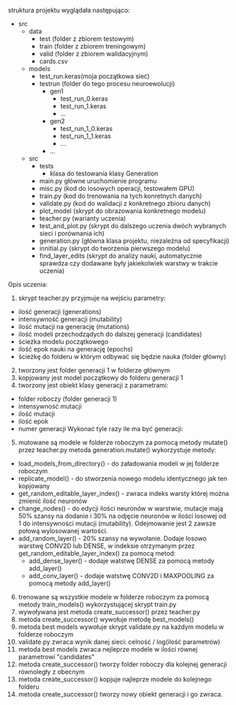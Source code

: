 struktura projektu wyglądała następująco:
- src
  - data
    - test (folder z zbiorem testowym)
    - train (folder z zbiorem treningowym)
    - valid (folder z zbiorem walidacyjnym)
    - cards.csv
  - models
    - test_run.keras(moja początkowa sieć)
    - testrun (folder do tego procesu neuroewolucji)
      - gen1
        - test_run_0.keras
        - test_run_1.keras
        - ...
      - gen2
        - test_run_1_0.keras
        - test_run_1_1.keras
        - ...
      - ...
  - src
      - tests
        - klasa do testowania klasy Generation
      - main.py główne uruchomienie programu
      - misc.py (kod do losowych operacji, testowałem GPU)
      - train.py (kod do trenowania na tych konretnych danych)
      - validate.py (kod do walidacji z konkretnego zbioru danych)
      - plot_model (skrypt do obrazowania konkretnego modelu)
      - teacher.py (warianty uczenia)
      - test_and_plot.py (skrypt do dalszego uczenia dwóch wybranych sieci i porównania ich)
      - generation.py (główna klasa projektu, niezależna od specyfikacji)
      - innitial.py (skrypt do tworzenia pierwszego modelu)
      - find_layer_edits (skrypt do analizy nauki, automatycznie sprawdza czy dodawane były jakiekolwiek warstwy w trakcie uczenia)

Opis uczenia:
1. skrypt teacher.py przyjmuje na wejściu parametry:
  - ilość generacji (generations)
  - intensywność generacji (mutability)
  - ilość mutacji na generację (mutations)
  - ilość modeli przechodządych do dalszej generacji (candidates)
  - ścieżka modelu początkowego
  - ilość epok nauki na generację (epochs)
  - ścieżkę do folderu w którym odbywać się będzie nauka (folder główny)
2. tworzony jest folder generacji 1 w folderze głównym
3. kopjowany jest model początkowy do folderu generacji 1
4. tworzony jest obiekt klasy generacji z parametrami:
  - folder roboczy (folder generacji 1)
  - intensywność mutacji
  - ilość mutacji
  - ilość epok
  - numer generacji
Wykonać tyle razy ile ma być generacji:
5. mutowane są modele w folderze roboczym za pomocą metody mutate() przez teacher.py
metoda generation.mutate() wykorzystuje metody:
  - load_models_from_directory() - do załadowania modeli w jej folderze roboczym
  - replicate_model() - do stworzenia nowego modelu identycznego jak ten kopjowany
  - get_random_editable_layer_index() - zwraca indeks warsty której można zmienić ilość neuronów
  - change_nodes() - do edycji ilości neuronów w warstwie, mutacje mają 50% szansy na dodanie i 30% na odjęcie neuronów w ilości losowej od 1 do intensywności mutacji (mutability). Odejmowanie jest 2 zawsze połową wylosowanej wartości.
  - add_random_layer() - 20% szansy na wywołanie. Dodaje losowo warstwę CONV2D lub DENSE, w indeksie otrzymanym przez get_random_editable_layer_index() za pomocą metod:
    - add_dense_layer() - dodaje watstwę DENSE za pomocą metody add_layer()
    - add_conv_layer() - dodaje watstwę CONV2D i MAXPOOLING za pomocą metody add_layer()
6. trenowane są wszystkie modele w folderze roboczym za pomocą metody train_models() wykorzystującej skrypt train.py
7. wywoływana jest metoda create_successor() przez teacher.py
8. metoda create_successor() wywołuje metodę best_models()
  9. metoda best models wywołuje skrypt validate.py na każdym modelu w folderze roboczym
  10. validate.py zwraca wynik danej sieci: celność / log(ilość parametrów)
  11. metoda best models zwraca nejleprze modele w ilości równej parametrowi "candidates"
12. metoda create_successor() tworzy folder roboczy dla kolejnej generacji równoległy z obecnym
13. metoda create_successor() kopjuje najleprze modele do kolejnego folderu
14. metoda create_successor() tworzy nowy obiekt generacji i go zwraca.

